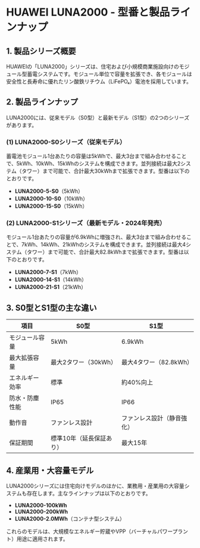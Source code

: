 # HUAWEI LUNA2000 - 型番と製品ラインナップ

## 1. 製品シリーズ概要

HUAWEIの「LUNA2000」シリーズは、住宅および小規模商業施設向けのモジュール型蓄電システムです。モジュール単位で容量を拡張でき、各モジュールは安全性と長寿命に優れたリン酸鉄リチウム（LiFePO₄）電池を採用しています。

## 2. 製品ラインナップ

LUNA2000には、従来モデル（S0型）と最新モデル（S1型）の2つのシリーズがあります。

### (1) LUNA2000-S0シリーズ（従来モデル）

蓄電池モジュール1台あたりの容量は5kWhで、最大3台まで組み合わせることで、5kWh、10kWh、15kWhのシステムを構成できます。並列接続は最大2システム（タワー）まで可能で、合計最大30kWhまで拡張できます。型番は以下のとおりです。

- **LUNA2000-5-S0**（5kWh）
- **LUNA2000-10-S0**（10kWh）
- **LUNA2000-15-S0**（15kWh）

### (2) LUNA2000-S1シリーズ（最新モデル・2024年発売）

モジュール1台あたりの容量が6.9kWhに増強され、最大3台まで組み合わせることで、7kWh、14kWh、21kWhのシステムを構成できます。並列接続は最大4システム（タワー）まで可能で、合計最大82.8kWhまで拡張できます。型番は以下のとおりです。

- **LUNA2000-7-S1**（7kWh）
- **LUNA2000-14-S1**（14kWh）
- **LUNA2000-21-S1**（21kWh）

## 3. S0型とS1型の主な違い

| 項目 | S0型 | S1型 |
|-----|------|------|
| モジュール容量 | 5kWh | 6.9kWh |
| 最大拡張容量 | 最大2タワー（30kWh） | 最大4タワー（82.8kWh） |
| エネルギー効率 | 標準 | 約40%向上 |
| 防水・防塵性能 | IP65 | IP66 |
| 動作音 | ファンレス設計 | ファンレス設計（静音強化） |
| 保証期間 | 標準10年（延長保証あり） | 最大15年 |

## 4. 産業用・大容量モデル

LUNA2000シリーズには住宅向けモデルのほかに、業務用・産業用の大容量システムも存在します。主なラインナップは以下のとおりです。

- **LUNA2000-100kWh**
- **LUNA2000-200kWh**
- **LUNA2000-2.0MWh**（コンテナ型システム）

これらのモデルは、大規模なエネルギー貯蔵やVPP（バーチャルパワープラント）用途に適用されます。 